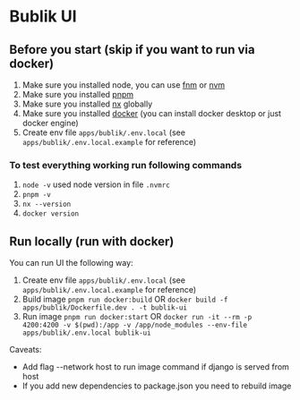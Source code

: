 [SPDX-License-Identifier: Apache-2.0]::
[SPDX-FileCopyrightText: 2021-2023 OKTET Labs Ltd.]::
# Bublik UI

## Before you start (skip if you want to run via docker)

1. Make sure you installed node, you can use [fnm](https://github.com/Schniz/fnm) or [nvm](https://github.com/nvm-sh/nvm)
2. Make sure you installed [pnpm](https://pnpm.io/)
3. Make sure you installed [nx](https://nx.dev/getting-started/installation#installing-nx-globally) globally
4. Make sure you installed [docker](https://docs.docker.com/desktop/) (you can install docker desktop or just docker engine)
5. Create env file `apps/bublik/.env.local` (see `apps/bublik/.env.local.example` for reference)

### To test everything working run following commands

1. `node -v` used node version in file `.nvmrc`
2. `pnpm -v`
3. `nx --version`
4. `docker version`

## Run locally (run with docker)

You can run UI the following way:

1. Create env file `apps/bublik/.env.local` (see `apps/bublik/.env.local.example` for reference)
2. Build image `pnpm run docker:build` OR `docker build -f apps/bublik/Dockerfile.dev . -t bublik-ui`
3. Run image `pnpm run docker:start` OR `docker run -it --rm -p 4200:4200 -v $(pwd):/app -v /app/node_modules --env-file apps/bublik/.env.local bublik-ui`

Caveats:
- Add flag --network host to run image command if django is served from host
- If you add new dependencies to package.json you need to rebuild image


